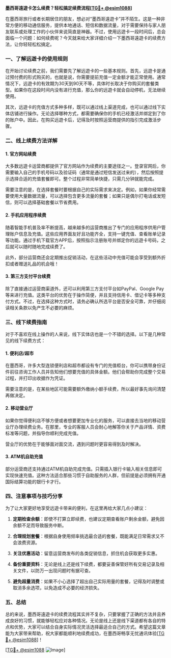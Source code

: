 **墨西哥遠遊卡怎么续费？轻松搞定续费流程[[TG💪+ @esim1088](https://t.me/s/esim1088)]**

在墨西哥旅行或者长期居住的朋友，想必对“墨西哥遠遊卡”并不陌生。这是一种非常方便的移动通信服务，提供本地通话、短信和数据流量，对于需要保持与家人朋友联系或处理工作的小伙伴来说简直是神器。不过，使用远遊卡一段时间后，总会面临一个问题：如何续费呢？今天就来给大家详细介绍一下墨西哥遠遊卡的续费方法，让你轻轻松松搞定。

### **一、了解远遊卡的使用规则**

在开始讨论续费之前，我们需要先了解远遊卡的一些基本规则。首先，远遊卡是通过预付费的形式购买的，也就是说，你需要提前充值一定金额才能正常使用。通常情况下，远遊卡的有效期为30天到90天不等，具体时长取决于你购买的套餐类型。如果你在这段时间内没有进行充值，那么你的远遊卡就会自动停机，无法继续使用。

其次，远遊卡的充值方式多种多样，既可以通过线上渠道完成，也可以通过线下实体店铺进行操作。无论选择哪种方式，都需要确保你的手机已经激活并绑定到了你的账户中。因此，在购买远遊卡后，记得及时按照运营商提供的指引完成激活步骤。

### **二、线上续费方法详解**

#### **1. 官方网站续费**
  
大多数远遊卡运营商都提供了官方网站作为续费的主要途径之一。登录官网后，你需要输入自己的手机号码以及验证码（通常是通过短信发送过来的），然后按照提示选择合适的充值套餐即可。整个过程非常简单快捷，只需几分钟就能完成。

需要注意的是，在选择套餐时要根据自己的实际需求来决定。例如，如果你经常需要使用大量数据流量，可以选择包含更多流量的套餐；如果只是偶尔打电话或发短信，则可以选择基础套餐以节省费用。

#### **2. 手机应用程序续费**

随着智能手机普及率不断提高，越来越多的运营商推出了专门的应用程序供用户管理账户信息及充值。这些应用界面友好且功能齐全，支持一键充值、查看账单记录等功能。通过手机下载官方APP后，按照指示注册账号并绑定你的远遊卡号码，之后就可以随时随地完成续费了。

此外，部分运营商还会定期推出促销活动，在这些活动中充值可能会享受到额外折扣或者赠送礼品的机会哦！

#### **3. 第三方支付平台续费**

除了直接通过运营商渠道外，还可以利用第三方支付平台如PayPal、Google Pay等来进行充值。这类平台的优势在于操作简便，并且支持信用卡、借记卡等多种支付方式。不过，在选择这种方式时，请务必确认所选平台是否安全可靠，并仔细阅读相关条款以免产生不必要的麻烦。

### **三、线下续费指南**

对于不喜欢在线上操作的人来说，线下实体店也是一个不错的选择。以下是几种常见的线下续费方式：

#### **1. 便利店/超市**
  
在墨西哥，许多大型连锁便利店和超市都设有专门的充值柜台，你可以携带身份证件前往咨询工作人员并告知他们想要充值的具体金额。他们会帮助你完成整个交易过程，并打印出收据作为凭证。

需要注意的是，在某些地区可能需要额外缴纳小额手续费，所以最好事先询问清楚再做决定。

#### **2. 移动营业厅**
  
如果你觉得便利店不够方便或者想要更加专业化的服务，可以直接去当地的移动营业厅办理续费业务。在那里，专业的客服人员会耐心地解答你关于产品详情、资费标准等问题，并指导你顺利完成充值。

营业厅的优势在于能够面对面交流，遇到问题时更容易得到及时解决。

#### **3. ATM机自助充值**
  
部分运营商还支持通过ATM机自助完成充值。只需插入银行卡输入相关信息即可实现快速充值。这种方法适合那些习惯于自助服务的人群，但前提是必须拥有开通国际结算功能的银行卡才行。

### **四、注意事项与技巧分享**

为了让大家更好地享受远遊卡带来的便利，在这里再给大家几点小建议：

1. **定期检查余额**：即使不打算立即续费，也建议定期查看账户剩余金额，避免因余额不足而导致服务中断。
   
2. **合理规划套餐**：根据自身使用频率挑选最合适的套餐，既能满足日常需求又不会浪费资源。

3. **关注优惠活动**：留意运营商发布的各类促销信息，抓住机会获取更多实惠。

4. **备份重要资料**：无论是线上还是线下续费，都要妥善保管好所有交易记录及相关文件，以防万一出现问题时有据可查。

5. **避免超量消费**：如果不小心选择了超出自己实际用量的套餐，记得及时调整或取消多余选项，以免造成不必要的经济损失。

### **五、总结**

总的来说，墨西哥遠遊卡的续费流程其实并不复杂，只要掌握了正确的方法并且养成良好的习惯，就能够轻松应对各种情况。无论是线上还是线下渠道都有各自的特点和优势，大家可以结合自身实际情况灵活选择最适合自己的方式。希望这篇文章能为大家带来帮助，祝大家都能顺利地续费成功，在墨西哥畅享无忧通讯体验[[TG💪+ @esim1088](https://t.me/s/esim1088)]！

[[TG💪+ @esim1088](https://t.me/s/esim1088) ![Image](https://i.postimg.cc/4NQfJmqS/Snipaste-2025-05-13-00-14-12.png)]